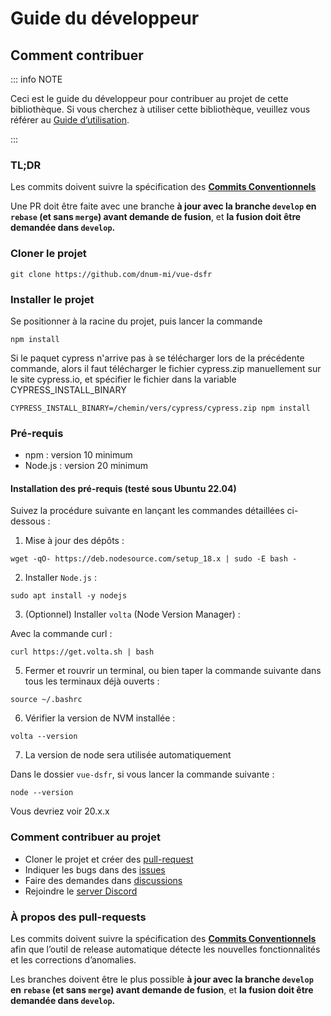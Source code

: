 # Guide du développeur

## Comment contribuer

::: info NOTE

Ceci est le guide du développeur pour contribuer au projet de cette bibliothèque.
Si vous cherchez à utiliser cette bibliothèque, veuillez vous référer au
[Guide d’utilisation](./pour-commencer.md).

:::

### TL;DR

Les commits doivent suivre la spécification des **[Commits Conventionnels](https://www.conventionalcommits.org/fr/v1.0.0/)**

Une PR doit être faite avec une branche **à jour avec la branche `develop` en `rebase` (et sans `merge`) avant demande de fusion**,
et **la fusion doit être demandée dans `develop`.**

### Cloner le projet

```shell
git clone https://github.com/dnum-mi/vue-dsfr
```

### Installer le projet

Se positionner à la racine du projet, puis lancer la commande

```shell
npm install
```

Si le paquet cypress n'arrive pas à se télécharger lors de la précédente commande, alors il faut télécharger le fichier cypress.zip manuellement sur le site cypress.io, et spécifier le fichier dans la variable CYPRESS_INSTALL_BINARY

```shell
CYPRESS_INSTALL_BINARY=/chemin/vers/cypress/cypress.zip npm install
```

### Pré-requis

- npm : version 10 minimum
- Node.js : version 20 minimum

#### Installation des pré-requis (testé sous Ubuntu 22.04)

Suivez la procédure suivante en lançant les commandes détaillées ci-dessous :

1. Mise à jour des dépôts :

```shell
wget -qO- https://deb.nodesource.com/setup_18.x | sudo -E bash -
```

2. Installer `Node.js` :

```shell
sudo apt install -y nodejs
```

3. (Optionnel) Installer `volta` (Node Version Manager) :

Avec la commande curl :

```shell
curl https://get.volta.sh | bash
```

5. Fermer et rouvrir un terminal, ou bien taper la commande suivante dans tous les terminaux déjà ouverts :

```shell
source ~/.bashrc
```

6. Vérifier la version de NVM installée :

```shell
volta --version
```

7. La version de node sera utilisée automatiquement

Dans le dossier `vue-dsfr`, si vous lancer la commande suivante :

```shell
node --version
```

Vous devriez voir 20.x.x

### Comment contribuer au projet

- Cloner le projet et créer des [pull-request](https://docs.github.com/en/github/collaborating-with-pull-requests/proposing-changes-to-your-work-with-pull-requests/about-pull-requests)
- Indiquer les bugs dans des [issues](https://github.com/dnum-mi/vue-dsfr/issues)
- Faire des demandes dans [discussions](https://github.com/dnum-mi/vue-dsfr/discussions)
- Rejoindre le [server Discord](https://discord.gg/jbBJ9769ZZ)

### À propos des pull-requests

Les commits doivent suivre la spécification des **[Commits Conventionnels](https://www.conventionalcommits.org/fr/v1.0.0/)** afin que
l’outil de release automatique détecte les nouvelles fonctionnalités et les corrections d’anomalies.

Les branches doivent être le plus possible **à jour avec la branche `develop` en `rebase` (et sans `merge`) avant demande de fusion**,
et **la fusion doit être demandée dans `develop`.**
